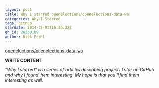 ```yaml
---
layout: post
title: Why I starred openelections/openelections-data-wa
categories: Why-I-Starred
tags: github
stardate: 2014-12-01T16:36:32Z
gh_id: 20230109
author: Nick Peihl
---
```


[openelections/openelections-data-wa](star.repo.html_url)

**WRITE CONTENT**

*"Why I starred" is a series of articles describing projects I star on GitHub and why I found them interesting. My hope is that you'll find them interesting as well.*

